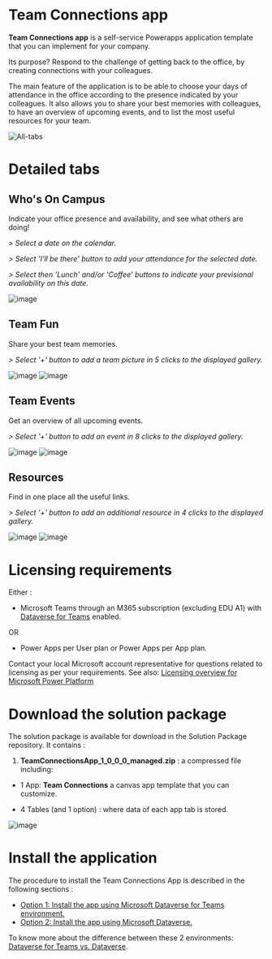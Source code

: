 # Team Connections app

**Team Connections app** is a self-service Powerapps application template that you can implement for your company. 

Its purpose? Respond to the challenge of getting back to the office, by creating connections with your colleagues. 

The main feature of the application is to be able to choose your days of attendance in the office according to the presence indicated by your colleagues. It also allows you to share your best memories with colleagues, to have an overview of upcoming events, and to list the most useful resources for your team. 

![All-tabs](https://user-images.githubusercontent.com/119928725/208634345-9b63dc66-d2ee-49f4-91b7-5cec0b9b252e.png)

# Detailed tabs

## **Who's On Campus**

Indicate your office presence and availability, and see what others are doing!

*> Select a date on the calendar.*

*> Select 'I'll be there' button to add your attendance for the selected date.*

*> Select then 'Lunch' and/or 'Coffee' buttons to indicate your previsional availability on this date.*

![image](https://user-images.githubusercontent.com/119928725/208633348-033e24f0-cc16-4bfc-a14d-1d1011c8b849.png)


## **Team Fun**

Share your best team memories.

*> Select '+' button to add a team picture in 5 clicks to the displayed gallery.*

![image](https://user-images.githubusercontent.com/119928725/208623065-6840f235-6e5f-480b-a4a9-842cfa21b77e.png)
![image](https://user-images.githubusercontent.com/119928725/208623282-539311c8-5755-459a-bc02-d2fd08d59466.png)



## **Team Events**

Get an overview of all upcoming events.

*> Select '+' button to add an event in 8 clicks to the displayed gallery.*

![image](https://user-images.githubusercontent.com/119928725/208627816-c3e6b186-7e21-4244-8362-ec43cc916500.png)
![image](https://user-images.githubusercontent.com/119928725/208627972-4a02326b-dca6-4a42-aad8-77393b62dfd2.png)



## **Resources**

Find in one place all the useful links.

*> Select '+' button to add an additional resource in 4 clicks to the displayed gallery.*

![image](https://user-images.githubusercontent.com/119928725/208629421-fbf47cc0-5575-4d00-9ca5-8e1c647a85d2.png)
![image](https://user-images.githubusercontent.com/119928725/208629550-0a539b13-3b40-46f2-b00f-d5272be7f4eb.png)



# Licensing requirements
Either : 
 
 - Microsoft Teams through an M365 subscription (excluding EDU A1) with [Dataverse for Teams](https://docs.microsoft.com/en-us/powerapps/teams/overview-data-platform) enabled.

OR

 - Power Apps per User plan or Power Apps per App plan.
 

Contact your local Microsoft account representative for questions related to licensing as per your requirements. See also: [Licensing overview for Microsoft Power Platform](https://docs.microsoft.com/en-us/power-platform/admin/pricing-billing-skus)



# Download the solution package

The solution package is available for download in the Solution Package repository.
It contains :

1. **TeamConnectionsApp_1_0_0_0_managed.zip** : a compressed file including:

 - 1 App: **Team Connections** a canvas app template that you can customize.
		 
 - 4 Tables (and 1 option) : where data of each app tab is stored.
 
 
![image](https://user-images.githubusercontent.com/119928725/208477256-8d5c0744-42e2-420f-9509-e0bd89ceb552.png)



# Install the application

The procedure to install the Team Connections App is described in the following sections :

 - [Option 1: Install the app using Microsoft Dataverse for Teams environment.](/Option1%3A%20Install%20with%20Dataverse%20for%20Teams.md)
 - [Option 2: Install the app using Microsoft Dataverse.](/Option2%3A%20Install%20with%20Microsoft%20Dataverse.md)
 
To know more about the difference between these 2 environments: [Dataverse for Teams vs. Dataverse](https://docs.microsoft.com/en-us/powerapps/teams/data-platform-compare).
